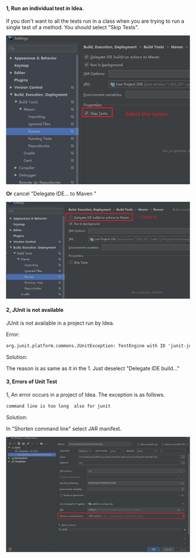 #### 1, Run an individual test in Idea.

If you don't want to all the tests run in a class when you are trying to run a single test of a method. You should select "Skip Tests".

<img src="note-images/1712645962279.png" alt="1712645962279" style="zoom:80%;" />

**Or** cancel "Delegate IDE... to Maven "

<img src="note-images/1712646233825.png" alt="1712646233825" style="zoom:80%;" />

#### 2, JUnit is not available 

JUnit is not available in a project run by Idea.

Error: 

```txt
org.junit.platform.commons.JUnitException: TestEngine with ID 'junit-jupiter' failed to discover tests
```

Solution:

The reason is as same as it in the 1.  Just deselect "Delegate IDE build..."

#### 3,  Errors of Unit Test

1, An error occurs in a project of Idea. The exception is as follows.

```txt
command line is too long  also for junit
```

Solution:

In "Shorten command line" select JAR manifest.

<img src="note-images/1712796693495.png" alt="1712796693495" style="zoom: 80%;" />
